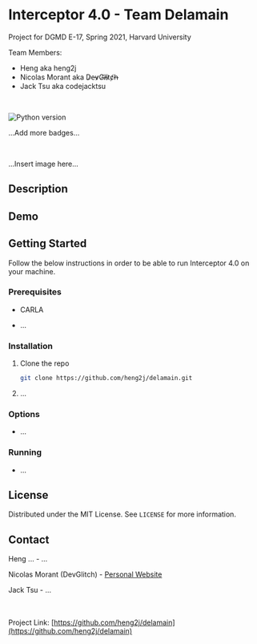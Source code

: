 # Interceptor 4.0 - Team Delamain

Project for DGMD E-17, Spring 2021, Harvard University

Team Members:
   * Heng aka heng2j
   * Nicolas Morant aka D̷e̵v̷G̸l̶i̸t̷c̸h̶
   * Jack Tsu aka codejacktsu

<br>

![Python version](https://img.shields.io/badge/python-v3.7-blue)

...Add more badges...

<br>

<!-- PROJECT LOGO -->
...Insert image here...

<!-- DESCRIPTION OF THE PROJECT -->
## Description


<!-- DEMO OF THE PROJECT -->
## Demo


<!-- GETTING STARTED -->
## Getting Started

Follow the below instructions in order to be able to run Interceptor 4.0 on your machine.

### Prerequisites

* CARLA

* ...

### Installation

1. Clone the repo
   ```sh
   git clone https://github.com/heng2j/delamain.git
   ```

2. ...


### Options

* ...

### Running

* ...


<!-- LICENSE -->
## License

Distributed under the MIT License. See `LICENSE` for more information.


<!-- CONTACT -->
## Contact

Heng ... - ...

Nicolas Morant (DevGlitch) - [Personal Website](https://www.nicolasmorant.com/)

Jack Tsu - ...

<br></br>
Project Link: [https://github.com/heng2j/delamain](https://github.com/heng2j/delamain)

